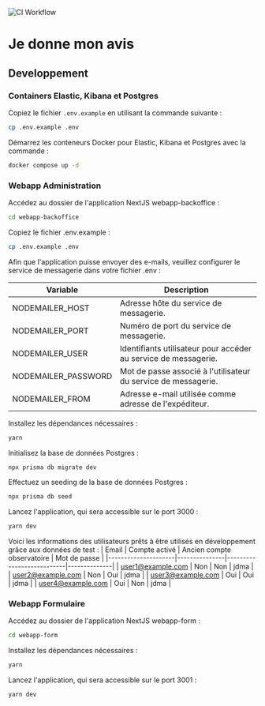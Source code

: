 ![CI Workflow](https://github.com/DISIC/jedonnemonavis.numerique.gouv.fr/actions/workflows/ci.yml/badge.svg)

# Je donne mon avis

## Developpement

### Containers Elastic, Kibana et Postgres

Copiez le fichier `.env.example` en utilisant la commande suivante :

```bash
cp .env.example .env
```

Démarrez les conteneurs Docker pour Elastic, Kibana et Postgres avec la commande :

```bash
docker compose up -d
```

### Webapp Administration

Accédez au dossier de l'application NextJS webapp-backoffice :

```bash
cd webapp-backoffice
```

Copiez le fichier .env.example :

```bash
cp .env.example .env
```

Afin que l'application puisse envoyer des e-mails, veuillez configurer le service de messagerie dans votre fichier .env :

| Variable            | Description                                                     |
| ------------------- | --------------------------------------------------------------- |
| NODEMAILER_HOST     | Adresse hôte du service de messagerie.                          |
| NODEMAILER_PORT     | Numéro de port du service de messagerie.                        |
| NODEMAILER_USER     | Identifiants utilisateur pour accéder au service de messagerie. |
| NODEMAILER_PASSWORD | Mot de passe associé à l'utilisateur du service de messagerie.  |
| NODEMAILER_FROM     | Adresse e-mail utilisée comme adresse de l'expéditeur.          |

Installez les dépendances nécessaires :

```bash
yarn
```

Initialisez la base de données Postgres :

```bash
npx prisma db migrate dev
```

Effectuez un seeding de la base de données Postgres :

```bash
npx prisma db seed
```

Lancez l'application, qui sera accessible sur le port 3000 :

```bash
yarn dev
```

Voici les informations des utilisateurs prêts à être utilisés en développement grâce aux données de test :
| Email | Compte activé | Ancien compte observatoire | Mot de passe |
|---------------------|---------------|---------------------------|--------------|
| user1@example.com | Non | Non | jdma |
| user2@example.com | Non | Oui | jdma |
| user3@example.com | Oui | Oui | jdma |
| user4@example.com | Oui | Non | jdma |

### Webapp Formulaire

Accédez au dossier de l'application NextJS webapp-form :

```bash
cd webapp-form
```

Installez les dépendances nécessaires :

```bash
yarn
```

Lancez l'application, qui sera accessible sur le port 3001 :

```bash
yarn dev
```
